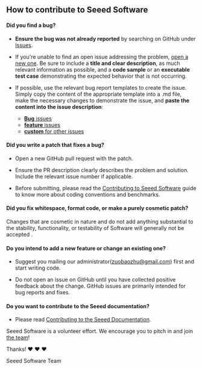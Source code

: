 ## How to contribute to Seeed Software

#### **Did you find a bug?**

* **Ensure the bug was not already reported** by searching on GitHub under [Issues](https://github.com/Seeed-Studio/Seeed_Arduino_CAN/issues).

* If you're unable to find an open issue addressing the problem, [open a new one](https://github.com/Seeed-Studio/Seeed_Arduino_CAN/issues/new). Be sure to include a **title and clear description**, as much relevant information as possible, and a **code sample** or an **executable test case** demonstrating the expected behavior that is not occurring.

* If possible, use the relevant bug report templates to create the issue. Simply copy the content of the appropriate template into a .md file, make the necessary changes to demonstrate the issue, and **paste the content into the issue description**:
  * [**Bug** issues](https://github.com/Seeed-Studio/Seeed_Arduino_GroveAI/blob/master/.github/ISSUE_TEMPLATE/bug_report.md)
  * [**feature** issues](https://github.com/Seeed-Studio/Seeed_Arduino_GroveAI/blob/master/.github/ISSUE_TEMPLATE/feature_request.md)
  * [**custom** for other issues](https://github.com/Seeed-Studio/Seeed_Arduino_GroveAI/blob/master/.github/ISSUE_TEMPLATE/custom.md)


#### **Did you write a patch that fixes a bug?**

* Open a new GitHub pull request with the patch.

* Ensure the PR description clearly describes the problem and solution. Include the relevant issue number if applicable.

* Before submitting, please read the [Contributing to Seeed Software](https://github.com/Seeed-Studio/Seeed_Arduino_GroveAI/blob/master/CONTRIBUTING.md) guide to know more about coding conventions and benchmarks.

#### **Did you fix whitespace, format code, or make a purely cosmetic patch?**

Changes that are cosmetic in nature and do not add anything substantial to the stability, functionality, or testability of Software will generally not be accepted .
#### **Do you intend to add a new feature or change an existing one?**

* Suggest  you mailing our administrator(zuobaozhu@gmail.com) first and start writing code.

* Do not open an issue on GitHub until you have collected positive feedback about the change. GitHub issues are primarily intended for bug reports and fixes.


#### **Do you want to contribute to the Seeed documentation?**

* Please read [Contributing to the Seeed Documentation](https://github.com/Seeed-Studio/wiki-documents/blob/master/README.md).

Seeed Software is a volunteer effort. We encourage you to pitch in and join [the team](https://github.com/Seeed-Studio)!

Thanks! :heart: :heart: :heart:

Seeed Software Team
